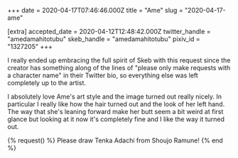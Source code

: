+++
date = 2020-04-17T07:46:46.000Z
title = "Ame"
slug = "2020-04-17-ame"

[extra]
accepted_date = 2020-04-12T12:48:42.000Z
twitter_handle = "amedamahitotubu"
skeb_handle = "amedamahitotubu"
pixiv_id = "1327205"
+++

I really ended up embracing the full spirit of Skeb with this request since the creator has something along of the lines of "please only make requests with a character name" in their Twitter bio, so everything else was left completely up to the artist.

I absolutely love Ame's art style and the image turned out really nicely. In particular I really like how the hair turned out and the look of her left hand. The way that she's leaning forward make her butt seem a bit weird at first glance but looking at it now it's completely fine and I like the way it turned out.

{% request() %}
Please draw Tenka Adachi from Shoujo Ramune!
{% end %}